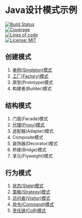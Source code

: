 # Java设计模式示例

[![Build Status](https://travis-ci.org/tonydeng/design-pattern-java.svg?branch=master)](https://travis-ci.org/tonydeng/design-pattern-java)<br>
[![Coverage](https://sonarcloud.io/api/project_badges/measure?project=com.github.tonydeng%3Adesign-pattern-java&metric=coverage)](https://sonarcloud.io/dashboard?id=com.github.tonydeng%3Adesign-pattern-java)<br>
[![Lines of code](https://sonarcloud.io/api/project_badges/measure?project=com.github.tonydeng%3Adesign-pattern-java&metric=ncloc)](https://sonarcloud.io/dashboard?id=com.github.tonydeng%3Adesign-pattern-java)<br>
[![License: MIT](https://img.shields.io/badge/License-MIT-blue.svg)](https://opensource.org/licenses/MIT) 
 

## 创建模式

1. [单例(Singleton)模式](docs/singleton.md)
2. [工厂(Factory)模式](docs/factory.md)
2. 原型(Prototype)模式
4. 构建者(Builder)模式

## 结构模式

1. 门面(Facade)模式
2. [代理(Proxy)模式](docs/proxy.md)
3. 适配器(Adapter)模式
4. Composite模式
5. 装饰器(Decorator)模式
6. 桥接(Bridge)模式
7. 享元(Flyweight)模式

## 行为模式

1. [状态(State)模式](docs/state.md)
1. [策略(Strategy)模式](docs/strategy.md)
1. [访问者(Visitor)模式](docs/visitor.md)
1. [命令(Command)模式](docs/command.md)
1. [责任链(CoR)模式](docs/cor.md)